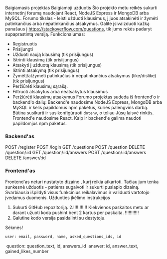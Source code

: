 Baigiamasis projektas
Baigiamoji uzduotis
Šio projekto metu reikės sukurti internetinį forumą naudojant React, NodeJS Express ir MongoDB arba MySQL. Forumo tikslas - leisti užduoti klausimus, į juos atsakinėti ir žymėti patinkančius arba nepatinkančius atsakymus. Galite įsivaizduoti kažką panašaus į https://stackoverflow.com/questions, tik jums rekės padaryt supaprastintą versiją.
Funkcionalumas:
- Registruotis
- Prisijungti
- Užduoti naują klausimą (tik prisijungus)
- Ištrinti klausimą (tik prisiijungus)
- Atsakyti į užduotą klausimą (tik prisijungus)
- Ištrinti atsakymą (tik prisijungus)
- Žymėti/atžymėti patinkačius ir nepatinkančius atsakymus (like/dislike) (tik prisijungus) 
- Peržiūrėti klausimų sąrašą.
- Filtruoti atsakytus arba neatsakytus klausimus
- Peržiūrėti klausimų atsakymus
Forumo projektas sudeda iš frontend'o ir backend'o dalių:
Backend'e naudosime NodeJS Express, MongoDB arba MySQL ir kelis papildomus npm paketus, kuries palengvins darbą. Būtina susikurti ir susikonfigūruoti  `dotenv`, o toliau Jūsų laisvė rinktis.
Frontend'e naudosime React. Kaip ir backend'e galima naudoti papildomjus npm paketus.
### Backend'as
POST /register
POST /login
GET /questions
POST /question
DELETE /question/:id
GET /question/:id/answers
POST /question/:id/answers
DELETE /answer/:id

### Frontend'as
Frontend'as neturi nustatyto dizaino , kurį reikia atkartoti. Tačiau jum tenka sunkesnė užduotis - patiems sugalvoti ir sukurti puslapio dizainą. Svarbiausia išpildyti visus funkcinius reikalavimus ir validuoti vartotojo įvedamus duomenis.
Užduoties įkėlimo instrukcijos
1. Sukurti GitHub repozitoriją.
2.!!!!!!!!!!!  Kiekvienos paskaitos metu ar darant užuoti koda pushint bent 2 kartus per paskaita.  !!!!!!!!!!!
3. Galutine kodo versija pasidalinti su dėstytoju.

Sėkmės!





    user: email, password, name, asked_questions_ids, id
​
    question: question_text, id, answers_id
​
    answer: id, answer_text, gained_likes_number
